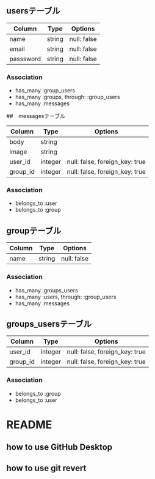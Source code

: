 ## usersテーブル

|Column|Type|Options|
|------|----|-------|
|name|string|null: false|
|email|string|null: false|
|passsword|string|null: false|


### Association
- has_many :group_users
- has_many :groups,   through:  :group_users
- has_many :messages


##　messagesテーブル

|Column|Type|Options|
|------|----|-------|
|body|string|
|image|string|
|user_id|integer|null: false, foreign_key: true|
|group_id|integer|null: false, foreign_key: true|

### Association
- belongs_to :user
- belongs_to :group

## groupテーブル

|Column|Type|Options|
|------|----|-------|
|name|string|null: false|

### Association
- has_many :groups_users
- has_many :users,    through:  :group_users
- has_many :messages

## groups_usersテーブル

|Column|Type|Options|
|------|----|-------|
|user_id|integer|null: false, foreign_key: true|
|group_id|integer|null: false, foreign_key: true|

### Association
- belongs_to :group
- belongs_to :user

# README
## how to use GitHub Desktop
## how to use git revert